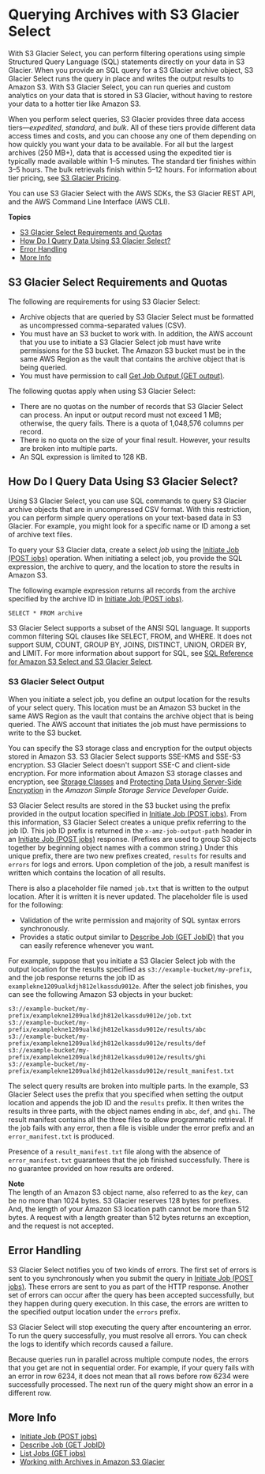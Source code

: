 # Querying Archives with S3 Glacier Select<a name="glacier-select"></a>

With S3 Glacier Select, you can perform filtering operations using simple Structured Query Language \(SQL\) statements directly on your data in S3 Glacier\. When you provide an SQL query for a S3 Glacier archive object, S3 Glacier Select runs the query in place and writes the output results to Amazon S3\. With S3 Glacier Select, you can run queries and custom analytics on your data that is stored in S3 Glacier, without having to restore your data to a hotter tier like Amazon S3\.

When you perform select queries, S3 Glacier provides three data access tiers—*expedited*, *standard*, and *bulk*\. All of these tiers provide different data access times and costs, and you can choose any one of them depending on how quickly you want your data to be available\. For all but the largest archives \(250 MB\+\), data that is accessed using the expedited tier is typically made available within 1–5 minutes\. The standard tier finishes within 3–5 hours\. The bulk retrievals finish within 5–12 hours\. For information about tier pricing, see [S3 Glacier Pricing](http://aws.amazon.com/glacier/pricing/)\.

You can use S3 Glacier Select with the AWS SDKs, the S3 Glacier REST API, and the AWS Command Line Interface \(AWS CLI\)\.

**Topics**
+ [S3 Glacier Select Requirements and Quotas](#glacier-select-requirements-and-limits)
+ [How Do I Query Data Using S3 Glacier Select?](#glacier-select-restrictions)
+ [Error Handling](#glacier-select-access-control)
+ [More Info](#related-sections-glacier-select)

## S3 Glacier Select Requirements and Quotas<a name="glacier-select-requirements-and-limits"></a>

The following are requirements for using S3 Glacier Select:
+ Archive objects that are queried by S3 Glacier Select must be formatted as uncompressed comma\-separated values \(CSV\)\. 
+ You must have an S3 bucket to work with\. In addition, the AWS account that you use to initiate a S3 Glacier Select job must have write permissions for the S3 bucket\. The Amazon S3 bucket must be in the same AWS Region as the vault that contains the archive object that is being queried\. 
+ You must have permission to call [Get Job Output \(GET output\)](api-job-output-get.md)\.

The following quotas apply when using S3 Glacier Select:
+ There are no quotas on the number of records that S3 Glacier Select can process\. An input or output record must not exceed 1 MB; otherwise, the query fails\. There is a quota of 1,048,576 columns per record\.
+ There is no quota on the size of your final result\. However, your results are broken into multiple parts\. 
+ An SQL expression is limited to 128 KB\.

## How Do I Query Data Using S3 Glacier Select?<a name="glacier-select-restrictions"></a>

Using S3 Glacier Select, you can use SQL commands to query S3 Glacier archive objects that are in uncompressed CSV format\. With this restriction, you can perform simple query operations on your text\-based data in S3 Glacier\. For example, you might look for a specific name or ID among a set of archive text files\. 

To query your S3 Glacier data, create a select *job* using the [Initiate Job \(POST jobs\)](api-initiate-job-post.md) operation\. When initiating a select job, you provide the SQL expression, the archive to query, and the location to store the results in Amazon S3\. 

The following example expression returns all records from the archive specified by the archive ID in [Initiate Job \(POST jobs\)](api-initiate-job-post.md)\.

```
SELECT * FROM archive
```

S3 Glacier Select supports a subset of the ANSI SQL language\. It supports common filtering SQL clauses like SELECT, FROM, and WHERE\. It does not support SUM, COUNT, GROUP BY, JOINS, DISTINCT, UNION, ORDER BY, and LIMIT\. For more information about support for SQL, see [SQL Reference for Amazon S3 Select and S3 Glacier Select](s3-glacier-select-sql-reference.md)\.

### S3 Glacier Select Output<a name="glacier-select-output"></a>

When you initiate a select job, you define an output location for the results of your select query\. This location must be an Amazon S3 bucket in the same AWS Region as the vault that contains the archive object that is being queried\. The AWS account that initiates the job must have permissions to write to the S3 bucket\. 

You can specify the S3 storage class and encryption for the output objects stored in Amazon S3\. S3 Glacier Select supports SSE\-KMS and SSE\-S3 encryption\. S3 Glacier Select doesn't support SSE\-C and client\-side encryption\. For more information about Amazon S3 storage classes and encryption, see [Storage Classes](https://docs.aws.amazon.com/AmazonS3/latest/dev/storage-class-intro.html) and [Protecting Data Using Server\-Side Encryption](https://docs.aws.amazon.com/AmazonS3/latest/dev/serv-side-encryption.html) in the *Amazon Simple Storage Service Developer Guide*\.

S3 Glacier Select results are stored in the S3 bucket using the prefix provided in the output location specified in [Initiate Job \(POST jobs\)](api-initiate-job-post.md)\. From this information, S3 Glacier Select creates a unique prefix referring to the job ID\. This job ID prefix is returned in the `x-amz-job-output-path` header in an [Initiate Job \(POST jobs\)](api-initiate-job-post.md) response\. \(Prefixes are used to group S3 objects together by beginning object names with a common string\.\) Under this unique prefix, there are two new prefixes created, `results` for results and `errors` for logs and errors\. Upon completion of the job, a result manifest is written which contains the location of all results\.

There is also a placeholder file named `job.txt` that is written to the output location\. After it is written it is never updated\. The placeholder file is used for the following:
+ Validation of the write permission and majority of SQL syntax errors synchronously\. 
+ Provides a static output similar to [Describe Job \(GET JobID\)](api-describe-job-get.md) that you can easily reference whenever you want\. 

For example, suppose that you initiate a S3 Glacier Select job with the output location for the results specified as `s3://example-bucket/my-prefix`, and the job response returns the job ID as `examplekne1209ualkdjh812elkassdu9012e`\. After the select job finishes, you can see the following Amazon S3 objects in your bucket:

```
s3://example-bucket/my-prefix/examplekne1209ualkdjh812elkassdu9012e/job.txt
s3://example-bucket/my-prefix/examplekne1209ualkdjh812elkassdu9012e/results/abc
s3://example-bucket/my-prefix/examplekne1209ualkdjh812elkassdu9012e/results/def
s3://example-bucket/my-prefix/examplekne1209ualkdjh812elkassdu9012e/results/ghi
s3://example-bucket/my-prefix/examplekne1209ualkdjh812elkassdu9012e/result_manifest.txt
```

The select query results are broken into multiple parts\. In the example, S3 Glacier Select uses the prefix that you specified when setting the output location and appends the job ID and the `results` prefix\. It then writes the results in three parts, with the object names ending in `abc`, `def`, and `ghi`\. The result manifest contains all the three files to allow programmatic retrieval\. If the job fails with any error, then a file is visible under the error prefix and an `error_manifest.txt` is produced\.

Presence of a `result_manifest.txt` file along with the absence of `error_manifest.txt` guarantees that the job finished successfully\. There is no guarantee provided on how results are ordered\.

**Note**  
The length of an Amazon S3 object name, also referred to as the *key*, can be no more than 1024 bytes\. S3 Glacier reserves 128 bytes for prefixes\. And, the length of your Amazon S3 location path cannot be more than 512 bytes\. A request with a length greater than 512 bytes returns an exception, and the request is not accepted\.

## Error Handling<a name="glacier-select-access-control"></a>

S3 Glacier Select notifies you of two kinds of errors\. The first set of errors is sent to you synchronously when you submit the query in [Initiate Job \(POST jobs\)](api-initiate-job-post.md)\. These errors are sent to you as part of the HTTP response\. Another set of errors can occur after the query has been accepted successfully, but they happen during query execution\. In this case, the errors are written to the specified output location under the `errors` prefix\.

S3 Glacier Select will stop executing the query after encountering an error\. To run the query successfully, you must resolve all errors\. You can check the logs to identify which records caused a failure\. 

Because queries run in parallel across multiple compute nodes, the errors that you get are not in sequential order\. For example, if your query fails with an error in row 6234, it does not mean that all rows before row 6234 were successfully processed\. The next run of the query might show an error in a different row\. 

## More Info<a name="related-sections-glacier-select"></a>
+ [Initiate Job \(POST jobs\)](api-initiate-job-post.md)
+ [Describe Job \(GET JobID\)](api-describe-job-get.md)
+ [List Jobs \(GET jobs\)](api-jobs-get.md)
+ [Working with Archives in Amazon S3 Glacier](working-with-archives.md)